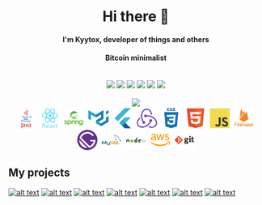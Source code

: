 <!--
**Kyytox/Kyytox** is a ✨ _special_ ✨ repository because its `README.md` (this file) appears on your GitHub profile.

Here are some ideas to get you started:

- 🔭 I’m currently working on ...
- 🌱 I’m currently learning ...
- 👯 I’m looking to collaborate on ...
- 🤔 I’m looking for help with ...
- 💬 Ask me about ...
- 📫 How to reach me: ...
- 😄 Pronouns: ...
- ⚡ Fun fact: ...
-->


<div id="header" align="center">
  <h1>Hi there 👋</h1>
  <h4>I'm Kyytox, developer of things and others</h4>
  <h4>Bitcoin minimalist</h4>
  <br>
  <img src="https://img.shields.io/static/v1?label=&message=Bitcoin&color=yellow"/>
  <img src="https://img.shields.io/static/v1?label=&message=Lightning-Network&color=yellow"/>
  <img src="https://img.shields.io/static/v1?label=&message=Python&color=red"/>
  <img src="https://img.shields.io/static/v1?label=&message=JavaScript&color=yellowgreen"/>
  <img src="https://img.shields.io/static/v1?label=&message=React&color=blue"/>
  <img src="https://img.shields.io/static/v1?label=&message=Flask&color=lightgrey"/>
  <br>
  <br>
</div>

<div align="center">
  <img src="https://github-readme-stats.vercel.app/api/top-langs/?username=Kyytox&langs_count=8&theme=dark&bg_color=60,200122,6f0000&hide_border=True&text_color=dbdbdb"/>
</div>

<div align="center">
  <img src="https://github.com/devicons/devicon/blob/master/icons/java/java-original-wordmark.svg" title="Java" alt="Java" width="40" height="40"/>&nbsp;
  <img src="https://github.com/devicons/devicon/blob/master/icons/react/react-original-wordmark.svg" title="React" alt="React" width="40" height="40"/>&nbsp;
  <img src="https://github.com/devicons/devicon/blob/master/icons/spring/spring-original-wordmark.svg" title="Spring" alt="Spring" width="40" height="40"/>&nbsp;
  <img src="https://github.com/devicons/devicon/blob/master/icons/materialui/materialui-original.svg" title="Material UI" alt="Material UI" width="40" height="40"/>&nbsp;
  <img src="https://github.com/devicons/devicon/blob/master/icons/flutter/flutter-original.svg" title="Flutter" alt="Flutter" width="40" height="40"/>&nbsp;
  <img src="https://github.com/devicons/devicon/blob/master/icons/redux/redux-original.svg" title="Redux" alt="Redux " width="40" height="40"/>&nbsp;
  <img src="https://github.com/devicons/devicon/blob/master/icons/css3/css3-plain-wordmark.svg"  title="CSS3" alt="CSS" width="40" height="40"/>&nbsp;
  <img src="https://github.com/devicons/devicon/blob/master/icons/html5/html5-original.svg" title="HTML5" alt="HTML" width="40" height="40"/>&nbsp;
  <img src="https://github.com/devicons/devicon/blob/master/icons/javascript/javascript-original.svg" title="JavaScript" alt="JavaScript" width="40" height="40"/>&nbsp;
  <img src="https://github.com/devicons/devicon/blob/master/icons/firebase/firebase-plain-wordmark.svg" title="Firebase" alt="Firebase" width="40" height="40"/>&nbsp;
  <img src="https://github.com/devicons/devicon/blob/master/icons/gatsby/gatsby-original.svg" title="Gatsby"  alt="Gatsby" width="40" height="40"/>&nbsp;
  <img src="https://github.com/devicons/devicon/blob/master/icons/mysql/mysql-original-wordmark.svg" title="MySQL"  alt="MySQL" width="40" height="40"/>&nbsp;
  <img src="https://github.com/devicons/devicon/blob/master/icons/nodejs/nodejs-original-wordmark.svg" title="NodeJS" alt="NodeJS" width="40" height="40"/>&nbsp;
  <img src="https://github.com/devicons/devicon/blob/master/icons/amazonwebservices/amazonwebservices-plain-wordmark.svg" title="AWS" alt="AWS" width="40" height="40"/>&nbsp;
  <img src="https://github.com/devicons/devicon/blob/master/icons/git/git-original-wordmark.svg" title="Git" **alt="Git" width="40" height="40"/>
</div>

## My projects
[![alt text](https://github-readme-stats.vercel.app/api/pin/?username=Kyytox&repo=bitcoin_quizz&theme=dark&bg_color=60,200122,6f0000&hide_border=True)](https://github.com/Kyytox/bitcoin_quizz)
[![alt text](https://github-readme-stats.vercel.app/api/pin/?username=Kyytox&repo=feelings-twitter-ia&theme=dark&bg_color=60,200122,6f0000&hide_border=True)](https://github.com/Kyytox/feelings-twitter-ia)
[![alt text](https://github-readme-stats.vercel.app/api/pin/?username=Kyytox&repo=Coin_Centraliz&theme=dark&bg_color=60,200122,6f0000&hide_border=True)](https://github.com/Kyytox/Coin_Centraliz)
[![alt text](https://github-readme-stats.vercel.app/api/pin/?username=Kyytox&repo=vinyls_dub_scrap&theme=dark&bg_color=60,200122,6f0000&hide_border=True)](https://github.com/Kyytox/vinyls_dub_scrap)
[![alt text](https://github-readme-stats.vercel.app/api/pin/?username=Kyytox&repo=codewars-user-stats&theme=dark&bg_color=60,200122,6f0000&hide_border=True)](https://github.com/Kyytox/codewars-user-stats)
[![alt text](https://github-readme-stats.vercel.app/api/pin/?username=Kyytox&repo=kytox-dev-tools&theme=dark&bg_color=60,200122,6f0000&hide_border=True)](https://github.com/Kyytox/kytox-dev-tools)
[![alt text](https://github-readme-stats.vercel.app/api/pin/?username=Kyytox&repo=Portfolio&theme=dark&bg_color=60,200122,6f0000&hide_border=True)](https://github.com/Kyytox/Portfolio)


